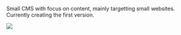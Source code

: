 Small CMS with focus on content, mainly targetting small websites.
Currently creating the first version.

[![](https://www.ohloh.net/projects/sjonsite/widgets/project_partner_badge.gif)](https://www.ohloh.net/projects/sjonsite)


